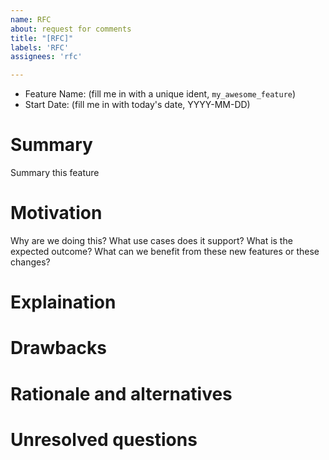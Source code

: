 ```yaml
---
name: RFC
about: request for comments
title: "[RFC]"
labels: 'RFC'
assignees: 'rfc'

---
```


<!--- Provide a general summary of the RFC in the Title above -->
- Feature Name: (fill me in with a unique ident, `my_awesome_feature`)
- Start Date: (fill me in with today's date, YYYY-MM-DD)

# Summary
[summary]: #summary

Summary this feature

# Motivation
[motivation]: #motivation

Why are we doing this? What use cases does it support? What is the expected outcome?
What can we benefit from these new features or these changes?

# Explaination

# Drawbacks


# Rationale and alternatives


# Unresolved questions